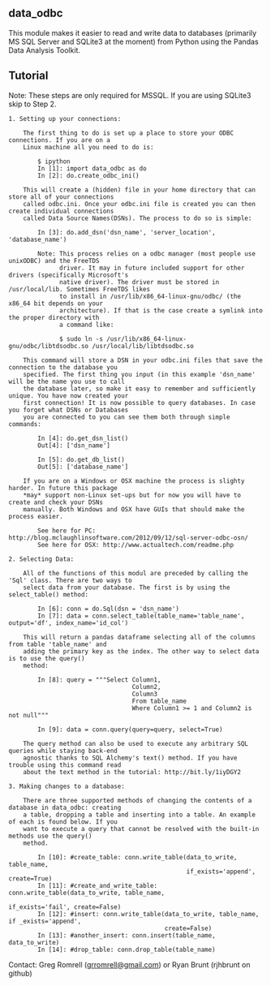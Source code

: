 data_odbc
---------

This module makes it easier to read and write data to databases (primarily MS SQL Server and SQLite3 at the moment) 
from Python using the Pandas Data Analysis Toolkit.

Tutorial
--------

Note: These steps are only required for MSSQL. If you are using SQLite3 skip to Step 2.

    1. Setting up your connections:

        The first thing to do is set up a place to store your ODBC connections. If you are on a 
        Linux machine all you need to do is:

            $ ipython
            In [1]: import data_odbc as do
            In [2]: do.create_odbc_ini()

        This will create a (hidden) file in your home directory that can store all of your connections 
        called odbc.ini. Once your odbc.ini file is created you can then create individual connections 
        called Data Source Names(DSNs). The process to do so is simple:

            In [3]: do.add_dsn('dsn_name', 'server_location', 'database_name')
            
            Note: This process relies on a odbc manager (most people use unixODBC) and the FreeTDS 
                  driver. It may in future included support for other drivers (specifically Microsoft's 
                  native driver). The driver must be stored in /usr/local/lib. Sometimes FreeTDS likes 
                  to install in /usr/lib/x86_64-linux-gnu/odbc/ (the x86_64 bit depends on your 
                  architecture). If that is the case create a symlink into the proper directory with 
                  a command like: 
                    
                  $ sudo ln -s /usr/lib/x86_64-linux-gnu/odbc/libtdsodbc.so /usr/local/lib/libtdsodbc.so

        This command will store a DSN in your odbc.ini files that save the connection to the database you
        specified. The first thing you input (in this example 'dsn_name' will be the name you use to call 
        the database later, so make it easy to remember and sufficiently unique. You have now created your
        first connection! It is now possible to query databases. In case you forget what DSNs or Databases 
        you are connected to you can see them both through simple commands:

            In [4]: do.get_dsn_list()
            Out[4]: ['dsn_name']

            In [5]: do.get_db_list()
            Out[5]: ['database_name']

        If you are on a Windows or OSX machine the process is slighty harder. In future this package 
        *may* support non-Linux set-ups but for now you will have to create and check your DSNs 
        manually. Both Windows and OSX have GUIs that should make the process easier.
            
            See here for PC: http://blog.mclaughlinsoftware.com/2012/09/12/sql-server-odbc-osn/
            See here for OSX: http://www.actualtech.com/readme.php

    2. Selecting Data:

        All of the functions of this modul are preceded by calling the 'Sql' class. There are two ways to 
        select data from your database. The first is by using the select_table() method:

            In [6]: conn = do.Sql(dsn = 'dsn_name')
            In [7]: data = conn.select_table(table_name='table_name', output='df', index_name='id_col')
            
        This will return a pandas dataframe selecting all of the columns from table 'table_name' and 
        adding the primary key as the index. The other way to select data is to use the query() 
        method:
        
            In [8]: query = """Select Column1,
                                      Column2,
                                      Column3
                                      From table_name
                                      Where Column1 >= 1 and Column2 is not null"""
                                      
            In [9]: data = conn.query(query=query, select=True)
            
        The query method can also be used to execute any arbitrary SQL queries while staying back-end 
        agnostic thanks to SQL Alchemy's text() method. If you have trouble using this command read 
        about the text method in the tutorial: http://bit.ly/1iyDGY2
            
    3. Making changes to a database:
        
        There are three supported methods of changing the contents of a database in data_odbc: creating
        a table, dropping a table and inserting into a table. An example of each is found below. If you
        want to execute a query that cannot be resolved with the built-in methods use the query() 
        method.
        
            In [10]: #create_table: conn.write_table(data_to_write, table_name,
                                                     if_exists='append', create=True)
            In [11]: #create_and_write_table: conn.write_table(data_to_write, table_name, 
                                                               if_exists='fail', create=False)
            In [12]: #insert: conn.write_table(data_to_write, table_name, if _exists='append',
                                               create=False)
            In [13]: #another_insert: conn.insert(table_name, data_to_write)
            In [14]: #drop_table: conn.drop_table(table_name)
        
Contact: Greg Romrell (grromrell@gmail.com) or Ryan Brunt (rjhbrunt on github)
